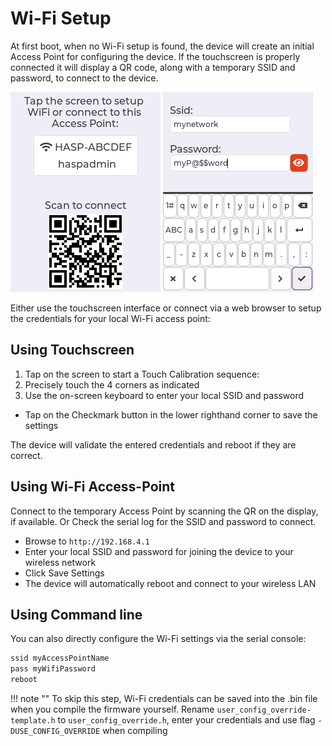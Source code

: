 <h1>Wi-Fi Setup</h1>

At first boot, when no Wi-Fi setup is found, the device will create an initial Access Point for configuring the device.
If the touchscreen is properly connected it will display a QR code, along with a temporary SSID and password, to connect to the device.

![](../assets/images/hasp/oobe_setup.png)
![](../assets/images/hasp/wifi_setup.png)

Either use the touchscreen interface or connect via a web browser to setup the credentials for your local Wi-Fi access point:

## Using Touchscreen

1. Tap on the screen to start a Touch Calibration sequence:
2. Precisely touch the 4 corners as indicated
3. Use the on-screen keyboard to enter your local SSID and password
  - Tap on the Checkmark button in the lower righthand corner to save the settings

The device will validate the entered credentials and reboot if they are correct.

## Using Wi-Fi Access-Point

Connect to the temporary Access Point by scanning the QR on the display, if available.
Or Check the serial log for the SSID and password to connect.

- Browse to `http://192.168.4.1`
- Enter your local SSID and password for joining the device to your wireless network
- Click Save Settings
- The device will automatically reboot and connect to your wireless LAN

## Using Command line

You can also directly configure the Wi-Fi settings via the serial console:

```bash
ssid myAccessPointName
pass myWifiPassword
reboot
```

!!! note ""
    To skip this step, Wi-Fi credentials can be saved into the .bin file when you compile the firmware yourself. Rename `user_config_override-template.h` to `user_config_override.h`, enter your credentials and use flag `-DUSE_CONFIG_OVERRIDE` when compiling

